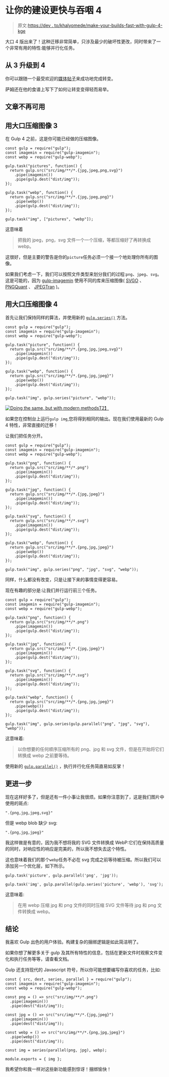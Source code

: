 # 让你的建设更快与吞咽 4

> 原文:[https://dev . to/khalyomede/make-your-builds-fast-with-gulp-4-kge](https://dev.to/khalyomede/make-your-builds-quicker-with-gulp-4-kge)

大口 4 版出来了！这种迁移非常简单，只涉及最少的破坏性更改，同时带来了一个非常有用的特性:能够并行化任务。

## [](#upgrading-from-3-to-4)从 3 升级到 4

你可以跟随一个最受欢迎的[媒体帖子](https://codeburst.io/switching-to-gulp-4-0-271ae63530c0)来成功地完成转变。

萨姆还在他的食谱上写下了如何让转变变得轻而易举。

## 文章不再可用

## [](#compressing-images-with-gulp-3)用大口压缩图像 3

在 Gulp 4 之前，这是你可能已经做的压缩图像。

```
const gulp = require("gulp");
const imagemin = require("gulp-imagemin");
const webp = require("gulp-webp");

gulp.task("pictures", function() {
  return gulp.src("src/img/**/*.{jpg,jpeg,png,svg}")
    .pipe(imagemin())
    .pipe(gulp.dest("dist/img"));
});

gulp.task("webp", function() {
  return gulp.src("src/img/**/*.{jpg,jpeg,png}")
    .pipe(webp())
    .pipe(gulp.dest("dist/img"));
});

gulp.task("img", ["pictures", "webp"]); 
```

这意味着

> 把我的 jpeg，png，svg 文件一个一个压缩，等都压缩好了再转换成 webp。

这很好，但是主要的警告是你的`picture`任务必须一个接一个地处理你所有的图像。

如果我们考虑一下，我们可以按照文件类型来划分我们的过程:`png`、`jpeg`、`svg`。这是可能的，因为 [gulp-imagemin](https://www.npmjs.com/package/gulp-imagemin) 使用不同的库来压缩图像( [SVGO](https://www.npmjs.com/package/svgo) 、 [PNGQuant](https://www.npmjs.com/package/pngquant) 、 [JPEGTran](https://www.npmjs.com/package/jpegtran) )。

## [](#compressing-images-with-gulp-4)用大口压缩图像 4

首先让我们保持同样的算法，并使用新的 [`gulp.series()`](https://gulpjs.com/docs/en/api/series) 方法。

```
const gulp = require("gulp");
const imagemin = require("gulp-imagemin");
const webp = require("gulp-webp");

gulp.task("picture", function() {
  return gulp.src("src/img/**/*.{png,jpg,jpeg,svg}")
    .pipe(imagemin())
    .pipe(gulp.dest("dist/img"));
});

gulp.task("webp", function() {
  return gulp.src("src/img/**/*.{png,jpg,jpeg}")
    .pipe(webp())
    .pipe(gulp.dest("dist/img"));
});

gulp.task("img", gulp.series("picture", "webp")); 
```

[![Doing the same, but with modern methods](../Images/a8b4290314be091881c585fd6408c6c7.png)T2】](https://i.giphy.com/media/C6JQPEUsZUyVq/giphy.gif)

如果您在控制台上运行`gulp img`,您将得到相同的输出。现在我们使用最新的 Gulp 4 特性，非常直接的迁移！

让我们把任务分开。

```
const gulp = require("gulp");
const imagemin = require("gulp-imagemin");
const webp = require("gulp-webp");

gulp.task("png", function() {
  return gulp.src("src/img/**/*.png")
    .pipe(imagemin())
    .pipe(gulp.dest("dist/img"));
});

gulp.task("jpg", function() {
  return gulp.src("src/img/**/*.{jpg,jpeg}")
    .pipe(imagemin())
    .pipe(gulp.dest("dist/img"));
});

gulp.task("svg", function() {
  return gulp.src("src/img/**/*.svg")
    .pipe(imagemin())
    .pipe(gulp.dest("dist/img"));
});

gulp.task("webp", function() {
  return gulp.src("src/img/**/*.{png,jpg,jpeg}")
    .pipe(webp())
    .pipe(gulp.dest("dist/img"));
});

gulp.task("img", gulp.series("png", "jpg", "svg", "webp")); 
```

同样，什么都没有改变，只是让接下来的事情变得更容易。

现在有趣的部分是:让我们并行运行前三个任务。

```
const gulp = require("gulp");
const imagemin = require("gulp-imagemin");
const webp = require("gulp-webp");

gulp.task("png", function() {
  return gulp.src("src/img/**/*.png")
    .pipe(imagemin())
    .pipe(gulp.dest("dist/img"));
});

gulp.task("jpg", function() {
  return gulp.src("src/img/**/*.{jpg,jpeg}")
    .pipe(imagemin())
    .pipe(gulp.dest("dist/img"));
});

gulp.task("svg", function() {
  return gulp.src("src/img/**/*.svg")
    .pipe(imagemin())
    .pipe(gulp.dest("dist/img"));
});

gulp.task("webp", function() {
  return gulp.src("src/img/**/*.{png,jpg,jpeg}")
    .pipe(webp())
    .pipe(gulp.dest("dist/img"));
});

gulp.task("img", gulp.series(gulp.parallel("png", "jpg", "svg"), "webp")); 
```

这意味着:

> 以你想要的任何顺序压缩所有的 png、jpg 和 svg 文件，但是在开始将它们转换成 webp 之前要等待。

使用新的 [`gulp.parallel()`](https://gulpjs.com/docs/en/api/parallel) ，执行并行化任务简直易如反掌！

## [](#going-further)更进一步

现在这样好多了，但是还有一件小事让我很烦。如果你注意到了，这是我们图片中使用的斑点:

```
".{png,jpg,jpeg,svg}" 
```

但是 webp blob 缺少 svg:

```
".{png,jpg,jpeg}" 
```

我这样做是有意的，因为我不想将我的 SVG 文件转换成 WebP:它们在保持高质量的同时，对响应性的响应是完美的，所以我不想失去这个特性。

这也意味着我们的那个`webp`任务不必在 svg 完成之前等待被压缩。所以我们可以添加另一个优化层，如下所示。

```
gulp.task('picture', gulp.parallel('png', 'jpg'));

gulp.task('img', gulp.parallel(gulp.series('picture', 'webp'), 'svg'); 
```

这意味着:

> 在用 webp 压缩 jpg 和 png 文件的同时压缩 SVG 文件等待 jpg 和 png 文件转换成 webp。

## [](#conclusion)结论

我喜欢 Gulp 出色的用户体验。构建复杂的捆绑逻辑是如此简洁明了。

如果你想了解更多关于 gulp 及其所有特性的信息，包括在更新文件时观察文件变化和执行任务等等，请查看文档。

Gulp 还支持现代的 Javascript 符号，所以你可能想要编写你喜欢的任务，比如:

```
const { src, dest, series, parallel } = require("gulp");
const imagemin = require("gulp-imagemin");
const webp = require("gulp-webp");

const png = () => src("src/img/**/*.png")
  .pipe(imagemin())
  .pipe(dest("dist/img"));

const jpg = () => src("src/img/**/*.{jpg,jpeg}")
  .pipe(imagemin())
  .pipe(dest("dist/img"));

const webp = () => src("src/img/**/*.{png,jpg,jpeg}")
  .pipe(webp())
  .pipe(dest("dist/img"));

const img = series(parallel(png, jpg), webp);

module.exports = { img }; 
```

我希望你和我一样对这些新功能感到惊讶！捆绑愉快！
